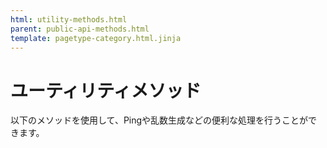 ```yaml
---
html: utility-methods.html
parent: public-api-methods.html
template: pagetype-category.html.jinja
---
```

# ユーティリティメソッド
以下のメソッドを使用して、Pingや乱数生成などの便利な処理を行うことができます。